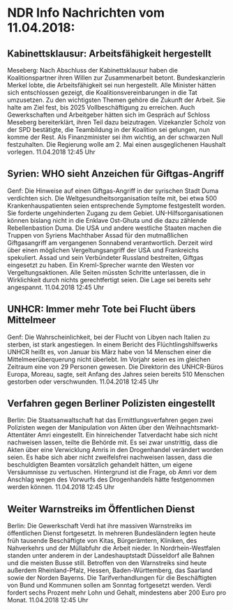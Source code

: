 # NDR Info Nachrichten vom 11.04.2018:


## Kabinettsklausur: Arbeitsfähigkeit hergestellt
Meseberg: Nach Abschluss der Kabinettsklausur haben die Koalitionspartner ihren Willen zur Zusammenarbeit betont. Bundeskanzlerin Merkel lobte, die Arbeitsfähigkeit sei nun hergestellt. Alle Minister hätten sich entschlossen gezeigt, die Koalitionsvereinbarungen in die Tat umzusetzen. Zu den wichtigsten Themen gehöre die Zukunft der Arbeit. Sie halte am Ziel fest, bis 2025 Vollbeschäftigung zu erreichen. Auch Gewerkschaften und Arbeitgeber hätten sich im Gespräch auf Schloss Meseberg bereiterklärt, ihren Teil dazu beizutragen. Vizekanzler Scholz von der SPD bestätigte, die Teambildung in der Koalition sei gelungen, nun komme der Rest. Als Finanzminister sei ihm wichtig, an der schwarzen Null festzuhalten. Die Regierung wolle am 2. Mai einen ausgeglichenen Haushalt vorlegen. 11.04.2018 12:45 Uhr 

## Syrien: WHO sieht Anzeichen für Giftgas-Angriff
Genf: Die Hinweise auf einen Giftgas-Angriff in der syrischen Stadt Duma verdichten sich. Die Weltgesundheitsorganisation teilte mit, bei etwa 500 Krankenhauspatienten seien entsprechende Symptome festgestellt worden. Sie forderte ungehinderten Zugang zu dem Gebiet. UN-Hilfsorganisationen können bislang nicht in die Enklave Ost-Ghuta und die dazu zählende Rebellenbastion Duma. Die USA und andere westliche Staaten machen die Truppen von Syriens Machthaber Assad für den mutmaßlichen Giftgasangriff am vergangenen Sonnabend   verantwortlich. Derzeit wird über einen möglichen Vergeltungsangriff der USA und Frankreichs spekuliert. Assad und sein Verbündeter Russland bestreiten, Giftgas eingesetzt zu haben. Ein Kreml-Sprecher warnte den Westen vor Vergeltungsaktionen. Alle Seiten müssten Schritte unterlassen, die in Wirklichkeit durch nichts gerechtfertigt seien. Die Lage sei bereits sehr angespannt. 11.04.2018 12:45 Uhr 

## UNHCR: Immer mehr Tote bei Flucht übers Mittelmeer
Genf: Die Wahrscheinlichkeit, bei der Flucht von Libyen nach Italien zu sterben, ist stark angestiegen. In einem Bericht des Flüchtlingshilfswerks UNHCR heißt es, von Januar bis März habe von 14 Menschen einer die Mittelmeerüberquerung nicht überlebt. Im Vorjahr seien es im gleichen Zeitraum eine von 29 Personen gewesen. Die Direktorin des UNHCR-Büros Europa, Moreau, sagte, seit Anfang des Jahres seien bereits 510 Menschen gestorben oder verschwunden. 11.04.2018 12:45 Uhr 

## Verfahren gegen Berliner Polizisten eingestellt
Berlin: Die Staatsanwaltschaft hat das Ermittlungsverfahren gegen zwei Polizisten wegen der Manipulation von Akten über den Weihnachtsmarkt-Attentäter Amri eingestellt. Ein hinreichender Tatverdacht habe sich nicht nachweisen lassen, teilte die Behörde mit. Es sei zwar unstrittig, dass die Akten über eine Verwicklung Amris in den Drogenhandel verändert worden seien. Es habe sich aber nicht zweifelsfrei nachweisen lassen, dass die beschuldigten Beamten vorsätzlich gehandelt hätten, um eigene Versäumnisse zu vertuschen. Hintergrund ist die Frage, ob Amri vor dem Anschlag wegen des Vorwurfs des Drogenhandels hätte festgenommen werden können. 11.04.2018 12:45 Uhr 

## Weiter Warnstreiks im Öffentlichen Dienst
Berlin: Die Gewerkschaft Verdi hat ihre massiven Warnstreiks im öffentlichen Dienst fortgesetzt. In mehreren Bundesländern legten heute früh tausende Beschäftigte von Kitas, Bürgerämtern, Kliniken, des Nahverkehrs und der Müllabfuhr die Arbeit nieder. In Nordrhein-Westfalen standen unter anderem in der Landeshauptstadt Düsseldorf alle Bahnen und die meisten Busse still. Betroffen von den Warnstreiks sind heute außerdem Rheinland-Pfalz, Hessen, Baden-Württemberg, das Saarland sowie der Norden Bayerns. Die Tarifverhandlungen für die Beschäftigten von Bund und Kommunen sollen am Sonntag fortgesetzt werden. Verdi fordert sechs Prozent mehr Lohn und Gehalt, mindestens aber 200 Euro pro Monat. 11.04.2018 12:45 Uhr 
